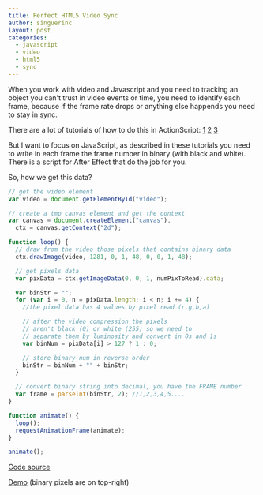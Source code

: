 ```yaml
---
title: Perfect HTML5 Video Sync
author: singuerinc
layout: post
categories:
  - javascript
  - video
  - html5
  - sync
---
```


When you work with video and Javascript and you need to tracking an object you can't trust in video events or time, you need to identify each frame, because if the frame rate drops or anything else happends you need to stay in sync.

There are a lot of tutorials of how to do this in ActionScript:
[1](https://labs.eric-decker.com/2011/08/video-sync-issues-with-flash-as3/)
[2](https://zehfernando.com/2011/flash-video-frame-time-woes/)
[3](https://nikohelle.net/2011/11/25/as3-perfect-video-sync-with-embedded-frame-numbers/)

But I want to focus on JavaScript, as described in these tutorials you need to write in each frame the frame number in binary (with black and white). There is a script for After Effect that do the job for you.

So, how we get this data?

```javascript
// get the video element
var video = document.getElementById("video");

// create a tmp canvas element and get the context
var canvas = document.createElement("canvas"),
  ctx = canvas.getContext("2d");

function loop() {
  // draw from the video those pixels that contains binary data
  ctx.drawImage(video, 1281, 0, 1, 48, 0, 0, 1, 48);

  // get pixels data
  var pixData = ctx.getImageData(0, 0, 1, numPixToRead).data;

  var binStr = "";
  for (var i = 0, n = pixData.length; i < n; i += 4) {
    //the pixel data has 4 values by pixel read (r,g,b,a)

    // after the video compression the pixels
    // aren't black (0) or white (255) so we need to
    // separate them by luminosity and convert in 0s and 1s
    var binNum = pixData[i] > 127 ? 1 : 0;

    // store binary num in reverse order
    binStr = binNum + "" + binStr;
  }

  // convert binary string into decimal, you have the FRAME number
  var frame = parseInt(binStr, 2); //1,2,3,4,5....
}

function animate() {
  loop();
  requestAnimationFrame(animate);
}

animate();
```

<a href="https://gist.github.com/singuerinc/8600823" target="_blank">Code source</a>

<a href="/static/code/day-022/index.html" target="_blank">Demo</a> (binary pixels are on top-right)
